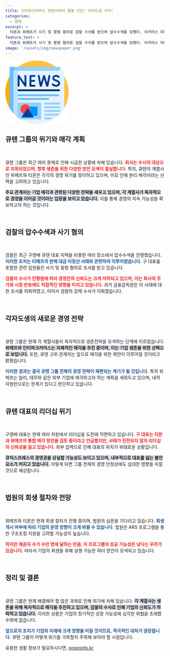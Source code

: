 ```yaml
---
title: 인터파크커머스 큐텐서와의 결별 선언! 각자도생 시작!
categories:
  - 경제
excerpt: >
  티몬과 위메프가 사기 및 횡령 혐의로 검찰 수사를 받으며 압수수색을 당했다. 이커머스 대전환 속에서, 큐텐그룹은 생존을 위한 분리 매각과 자구책 마련에 나섰다. 과연 이들은 다시 일어설 수 있을까?
feature_text: >
  티몬과 위메프가 사기 및 횡령 혐의로 검찰 수사를 받으며 압수수색을 당했다. 이커머스 대전환 속에서, 큐텐그룹은 생존을 위한 분리 매각과 자구책 마련에 나섰다. 과연 이들은 다시 일어설 수 있을까?
image: '/assets/img/newspaper.png'
---
```


<p><img src="/assets/img/newspaper.png" alt="kimp 속보" /></p>

<h2 data-ke-size="size26">큐텐 그룹의 위기와 매각 계획</h2>

<p data-ke-size="size16">&nbsp;</p>

<p>큐텐 그룹은 최근 여러 문제로 인해 시급한 상황에 처해 있습니다. <b><span style="color: #ee2323;">회사는 수사의 대상으로 지목되었으며, 향후 생존을 위한 다양한 방안 모색이 절실합니다.</span></b> 특히, 큐텐의 계열사인 위메프와 티몬은 각각의 경영 위기를 맞이하고 있으며, 이로 인해 분리 매각이라는 선택을 고려하고 있습니다. </p>

<p><b><span style="background-color: #21538527;">주요 관계자는 기업 매각과 관련된 다양한 전략을 세우고 있으며, 각 계열사가 독자적으로 경영을 이어갈 것이라는 입장을 보이고 있습니다.</span></b> 이를 통해 경영의 지속 가능성을 확보하고자 하는 것입니다. </p>

<p data-ke-size="size16">&nbsp;</p>

<h2 data-ke-size="size26">검찰의 압수수색과 사기 혐의</h2>

<p data-ke-size="size16">&nbsp;</p>

<p>검찰은 최근 구영배 큐텐 대표 자택을 비롯한 여러 장소에서 압수수색을 진행했습니다. <b><span style="color: #1a5490;">이러한 조치는 티메프의 판매 대금 미정산 사태와 관련하여 이루어졌습니다.</span></b> 구 대표를 포함한 관련 임원들은 사기 및 횡령 혐의로 조사를 받고 있습니다. </p>

<p><b><span style="color: #ee2323;">검찰의 수사가 진행됨에 따라 경영진의 신뢰도는 크게 저하되고 있으며, 이는 회사의 주가와 시장 반응에도 직접적인 영향을 미치고 있습니다.</span></b> 과거 금융감독원은 이 사태에 대한 조사를 의뢰하였고, 이어서 검찰의 강제 수사가 이뤄졌습니다.</p>

<p data-ke-size="size16">&nbsp;</p>

<h2 data-ke-size="size26">각자도생의 새로운 경영 전략</h2>

<p data-ke-size="size16">&nbsp;</p>

<p>큐텐 그룹은 현재 각 계열사들이 독자적으로 생존전략을 모색하는 단계에 이르렀습니다. <b><span style="background-color: #21538527;">위메프와 인터파크커머스는 자체적인 매각을 추진 중이며, 이는 기업 생존을 위한 선택으로 보입니다.</span></b> 또한, 큐텐 고위 관계자는 앞으로 매각을 위한 제안이 이루어질 것이라고 밝혔습니다. </p>

<p><b><span style="color: #1a5490;">이러한 경과는 결국 큐텐 그룹 전체의 경영 전략이 재편되는 계기가 될 것입니다.</span></b> 특히 위메프는 알리, 테무와 같은 외부 기업에 매각하고자 하는 계획을 세워두고 있으며, 내적 자원만으로는 한계가 있다고 판단하고 있습니다.</p>

<p data-ke-size="size16">&nbsp;</p>

<h2 data-ke-size="size26">큐텐 대표의 리더십 위기</h2>

<p data-ke-size="size16">&nbsp;</p>

<p>구영배 대표는 현재 여러 차원에서 리더십을 도전에 직면하고 있습니다. <b><span style="color: #ee2323;">구 대표는 티몬과 위메프의 통합 매각 방안을 검토 중이라고 언급했지만, 사태가 진전되지 않자 리더십의 신뢰성을 잃고 있습니다.</span></b> 외부 압력으로 인해 대표의 위치가 위태로운 상황입니다. </p>

<p><b><span style="background-color: #21538527;">큐익스프레스의 경영권을 상실할 가능성도 보이고 있으며, 내부적으로 대표를 잃는 불안 요소가 커지고 있습니다.</span></b> 이렇게 되면 그룹 전체의 경영 안정성에도 심대한 영향을 미칠 것으로 예상됩니다.</p>

<p data-ke-size="size16">&nbsp;</p>

<h2 data-ke-size="size26">법원의 회생 절차와 전망</h2>

<p data-ke-size="size16">&nbsp;</p>

<p>위메프와 티몬은 현재 회생 절차가 진행 중이며, 법원의 심문을 기다리고 있습니다. <b><span style="color: #1a5490;">회생 개시 여부에 따라 기업의 운영 방향이 크게 바뀔 수 있습니다.</span></b> 법원은 ARS 프로그램을 통한 구조조정 지원을 고려할 가능성이 높습니다. </p>

<p><b><span style="color: #ee2323;">하지만 채권자 수가 수만 명에 달하는 만큼, 이 프로그램의 성공 가능성은 낮다는 우려가 있습니다.</span></b> 따라서 기업의 회생을 위해 실행 가능한 여러 방안이 모색되고 있습니다.</p>

<p data-ke-size="size16">&nbsp;</p>

<h2 data-ke-size="size26">정리 및 결론</h2>

<p data-ke-size="size16">&nbsp;</p>

<p>큐텐 그룹은 현재 해결해야 할 많은 과제로 인해 위기에 처해 있습니다. <b><span style="background-color: #21538527;">각 계열사는 생존을 위해 독자적으로 매각을 추진하고 있으며, 검찰의 수사로 인해 기업의 신뢰도가 하락하고 있습니다.</span></b> 이러한 상황은 기업의 장기적인 성장 가능성에 심각한 위협을 초래할 수밖에 없습니다. </p>

<p><b><span style="color: #1a5490;">앞으로의 조치가 기업의 미래에 크게 영향을 미칠 것이므로, 적극적인 대처가 권장됩니다.</span></b> 큐텐 그룹이 어떻게 위기를 극복할지 주목해 보아야 할 시점입니다.</p>
유용한 생활 정보가 필요하시다면, <a href="https://onioninfo.kr" rel="dofollow">onioninfo.kr</a>


